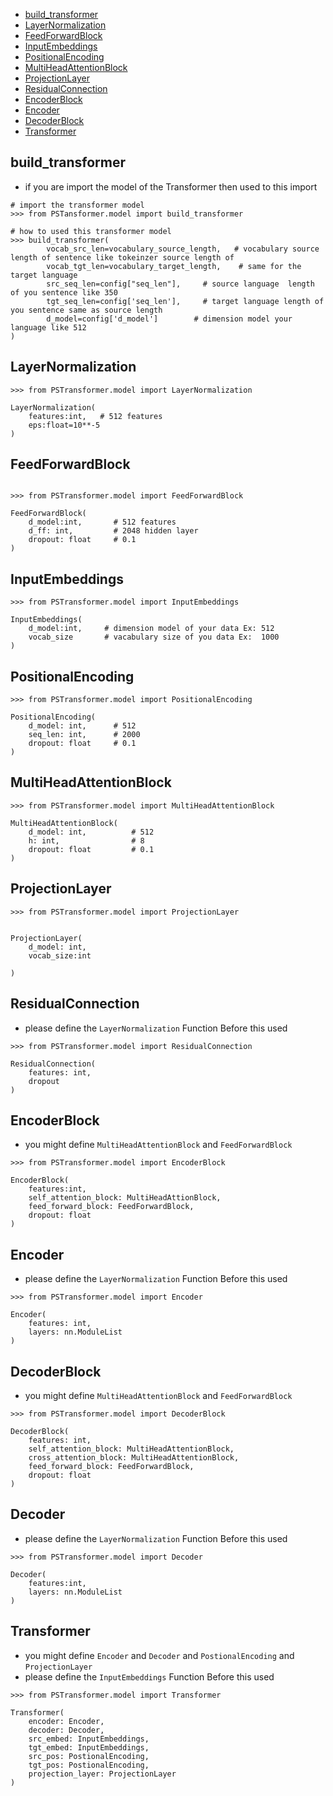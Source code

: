

* [build_transformer](#build_transformer)
* [LayerNormalization](#layerNormalization)
* [FeedForwardBlock](#FeedForwardBlock)
* [InputEmbeddings](#InputEmbeddings)
* [PositionalEncoding](#PositionalEncoding)
* [MultiHeadAttentionBlock](#MultiHeadAttentionBlock)
* [ProjectionLayer](#ProjectionLayer)
* [ResidualConnection](#ResidualConnection)
* [EncoderBlock](#EncoderBlock)
* [Encoder](#Encoder)
* [DecoderBlock](#DecoderBlock)
* [Transformer](#Transformer)





<!-- , , , , , , , , , , ,  -->

## build_transformer

- if you are import the model of the Transformer then used to this import 
```
# import the transformer model 
>>> from PSTansformer.model import build_transformer

# how to used this transformer model 
>>> build_transformer(
        vocab_src_len=vocabulary_source_length,   # vocabulary source length of sentence like tokeinzer source length of 
        vocab_tgt_len=vocabulary_target_length,    # same for the target language 
        src_seq_len=config["seq_len"],     # source language  length of you sentence like 350 
        tgt_seq_len=config['seq_len'],     # target language length of you sentence same as source length
        d_model=config['d_model']        # dimension model your language like 512
)
```

## LayerNormalization

```
>>> from PSTransformer.model import LayerNormalization

LayerNormalization(
    features:int,   # 512 features 
    eps:float=10**-5
)
```


## FeedForwardBlock

```

>>> from PSTransformer.model import FeedForwardBlock

FeedForwardBlock(
    d_model:int,       # 512 features 
    d_ff: int,         # 2048 hidden layer 
    dropout: float     # 0.1
)
```


## InputEmbeddings

```
>>> from PSTransformer.model import InputEmbeddings

InputEmbeddings(
    d_model:int,     # dimension model of your data Ex: 512
    vocab_size       # vacabulary size of you data Ex:  1000
)
```


## PositionalEncoding

```
>>> from PSTransformer.model import PositionalEncoding 

PositionalEncoding(
    d_model: int,      # 512
    seq_len: int,      # 2000
    dropout: float     # 0.1
)
```


## MultiHeadAttentionBlock

```
>>> from PSTransformer.model import MultiHeadAttentionBlock

MultiHeadAttentionBlock(
    d_model: int,          # 512
    h: int,                # 8
    dropout: float         # 0.1
)
```




## ProjectionLayer

```
>>> from PSTransformer.model import ProjectionLayer 


ProjectionLayer(
    d_model: int,   
    vocab_size:int

)
```

## ResidualConnection

- please define the ```LayerNormalization``` Function Before this used 

```
>>> from PSTransformer.model import ResidualConnection

ResidualConnection(
    features: int,
    dropout
)
```


## EncoderBlock

- you might define ```MultiHeadAttentionBlock``` and ```FeedForwardBlock```

```
>>> from PSTransformer.model import EncoderBlock

EncoderBlock(
    features:int,
    self_attention_block: MultiHeadAttionBlock,
    feed_forward_block: FeedForwardBlock,
    dropout: float
)
```


## Encoder

- please define the ```LayerNormalization``` Function Before this used 


```
>>> from PSTransformer.model import Encoder

Encoder(
    features: int,
    layers: nn.ModuleList
)
```


## DecoderBlock

- you might define ```MultiHeadAttentionBlock``` and ```FeedForwardBlock```


```
>>> from PSTransformer.model import DecoderBlock

DecoderBlock(
    features: int,
    self_attention_block: MultiHeadAttentionBlock,
    cross_attention_block: MultiHeadAttentionBlock,
    feed_forward_block: FeedForwardBlock,
    dropout: float
)
```



## Decoder

- please define the ```LayerNormalization``` Function Before this used 


```
>>> from PSTransformer.model import Decoder

Decoder(
    features:int,
    layers: nn.ModuleList
)
```


## Transformer

- you might define ```Encoder``` and ```Decoder``` and ```PostionalEncoding``` and ```ProjectionLayer```
- please define the ```InputEmbeddings``` Function Before this used 




```
>>> from PSTransformer.model import Transformer

Transformer(
    encoder: Encoder,
    decoder: Decoder,
    src_embed: InputEmbeddings,
    tgt_embed: InputEmbeddings,
    src_pos: PostionalEncoding,
    tgt_pos: PostionalEncoding,
    projection_layer: ProjectionLayer
)
```